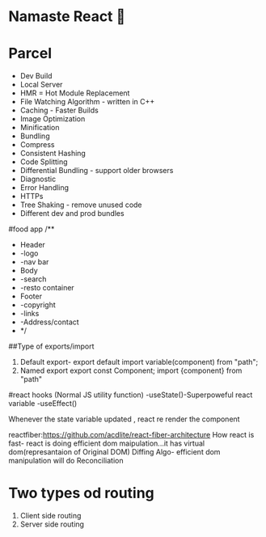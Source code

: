 # Namaste React 🚀

# Parcel

- Dev Build
- Local Server
- HMR = Hot Module Replacement
- File Watching Algorithm - written in C++
- Caching - Faster Builds
- Image Optimization
- Minification
- Bundling
- Compress
- Consistent Hashing
- Code Splitting
- Differential Bundling - support older browsers
- Diagnostic
- Error Handling
- HTTPs
- Tree Shaking - remove unused code
- Different dev and prod bundles

#food app
/\*\*

- Header
- -logo
- -nav bar
- Body
- -search
- -resto container
- Footer
- -copyright
- -links
- -Address/contact
- \*/

##Type of exports/import

1. Default export- export default <name of variable>
   import variable(component) from "path";
2. Named export
   export const Component;
   import {component} from "path"

#react hooks
(Normal JS utility function)
-useState()-Superpoweful react variable
-useEffect()

Whenever the state variable updated , react re render the component

reactfiber:https://github.com/acdlite/react-fiber-architecture
How react is fast- react is doing efficient dom maipulation...it has virtual dom(represantaion of Original DOM)
Diffing Algo- efficient dom manipulation will do
Reconciliation

# Two types od routing

1. Client side routing
2. Server side routing

